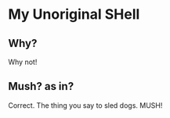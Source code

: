 # My Unoriginal SHell

## Why?
Why not!

## Mush? as in?
Correct. The thing you say to sled dogs. MUSH!
